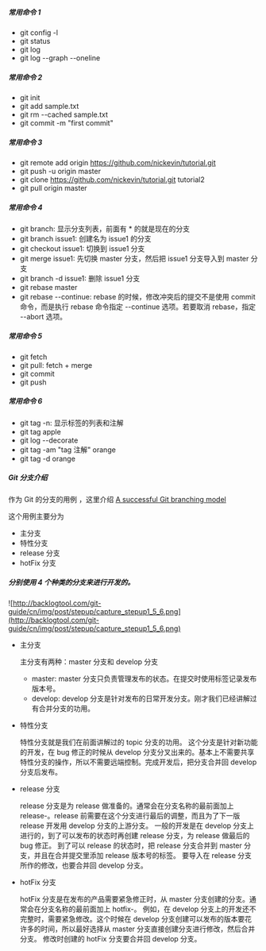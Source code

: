 ##### 常用命令 1
* git config -l
* git status
* git log
* git log --graph --oneline

##### 常用命令 2
* git init
* git add sample.txt
* git rm --cached sample.txt
* git commit -m "first commit"

##### 常用命令 3
* git remote add origin https://github.com/nickevin/tutorial.git
* git push -u origin master
* git clone https://github.com/nickevin/tutorial.git tutorial2
* git pull origin master

##### 常用命令 4
* git branch: 显示分支列表，前面有 * 的就是现在的分支
* git branch issue1: 创建名为 issue1 的分支
* git checkout issue1: 切换到 issue1 分支
* git merge issue1: 先切换 master 分支，然后把 issue1 分支导入到 master 分支
* git branch -d issue1: 删除 issue1 分支
* git rebase master
* git rebase --continue: rebase 的时候，修改冲突后的提交不是使用 commit 命令，而是执行 rebase 命令指定 --continue 选项。若要取消 rebase，指定 --abort 选项。

##### 常用命令 5
* git fetch
* git pull: fetch + merge
* git commit
* git push

##### 常用命令 6
* git tag -n: 显示标签的列表和注解
* git tag apple
* git log --decorate
* git tag -am "tag 注解" orange
* git tag -d orange

##### Git 分支介绍

作为 Git 的分支的用例 ，这里介绍 [A successful Git branching model](http://nvie.com/posts/a-successful-git-branching-model/)

这个用例主要分为
* 主分支
* 特性分支
* release 分支
* hotFix 分支

##### 分别使用 4 个种类的分支来进行开发的。
![http://backlogtool.com/git-guide/cn/img/post/stepup/capture_stepup1_5_6.png](http://backlogtool.com/git-guide/cn/img/post/stepup/capture_stepup1_5_6.png)

* 主分支
    
  主分支有两种：master 分支和 develop 分支
  * master: master 分支只负责管理发布的状态。在提交时使用标签记录发布版本号。
  * develop: develop 分支是针对发布的日常开发分支。刚才我们已经讲解过有合并分支的功用。

* 特性分支

  特性分支就是我们在前面讲解过的 topic 分支的功用。
  这个分支是针对新功能的开发，在 bug 修正的时候从 develop 分支分叉出来的。基本上不需要共享特性分支的操作，所以不需要远端控制。完成开发后，把分支合并回 develop 分支后发布。
  
* release 分支

  release 分支是为 release 做准备的。通常会在分支名称的最前面加上 release-。release 前需要在这个分支进行最后的调整，而且为了下一版 release 开发用 develop 分支的上游分支。
  一般的开发是在 develop 分支上进行的，到了可以发布的状态时再创建 release 分支，为 release 做最后的 bug 修正。
  到了可以 release 的状态时，把 release 分支合并到 master 分支，并且在合并提交里添加 release 版本号的标签。
  要导入在 release 分支所作的修改，也要合并回 develop 分支。

* hotFix 分支

  hotFix 分支是在发布的产品需要紧急修正时，从 master 分支创建的分支。通常会在分支名称的最前面加上 hotfix-。
  例如，在 develop 分支上的开发还不完整时，需要紧急修改。这个时候在 develop 分支创建可以发布的版本要花许多的时间，所以最好选择从 master 分支直接创建分支进行修改，然后合并分支。
  修改时创建的 hotFix 分支要合并回 develop 分支。 
  
  
  
  
  
  
